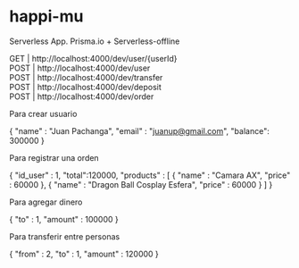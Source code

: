 # happi-mu

Serverless App. 
Prisma.io + Serverless-offline


GET  | http://localhost:4000/dev/user/{userId}       
POST | http://localhost:4000/dev/user                
POST | http://localhost:4000/dev/transfer            
POST | http://localhost:4000/dev/deposit             
POST | http://localhost:4000/dev/order               



Para crear usuario 

{
    "name"   : "Juan Pachanga",
    "email"  : "juanup@gmail.com",
    "balance": 300000
}

Para registrar una orden

{
  "id_user" : 1,
  "total":120000,
  "products" : [
  	{
      "name" : "Camara AX",
      "price"   : 60000
    },
    {
      "name" : "Dragon Ball Cosplay Esfera",
      "price"   : 60000
    }
  ]
}

Para agregar dinero

{
    "to"     : 1,
    "amount" : 100000
}


Para transferir entre personas

{
    "from"   : 2,
    "to"     : 1,
    "amount" : 120000
}